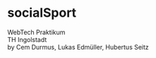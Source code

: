 # socialSport 
WebTech Praktikum </br>
TH Ingolstadt </br>
by Cem Durmus, Lukas Edmüller, Hubertus Seitz
